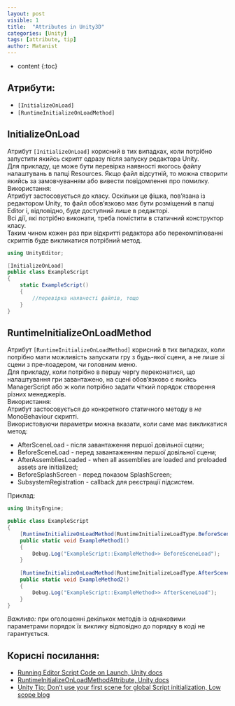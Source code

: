 ```yaml
---
layout: post
visible: 1
title:  "Attributes in Unity3D"
categories: [Unity]
tags: [attribute, tip]
author: Matanist
---
```


* content
{:toc}

## Атрибути:  
* ```[InitializeOnLoad]```  
* ```[RuntimeInitializeOnLoadMethod]```  
  
  
  
  
  
## InitializeOnLoad  
Атрибут ```[InitializeOnLoad]``` корисний в тих випадках, коли потрібно запустити якийсь скрипт одразу після запуску редактора Unity.  
Для прикладу, це може бути перевірка наявності якогось файлу налаштувань в папці Resources. Якщо файл відсутній, то можна створити якийсь за замовчуванням або вивести повідомлення про помилку.  
Використання:  
Атрибут застосовується до класу. Оскільки це фішка, пов’язана із редактором Unity, то файл обов’язково має бути розміщений в папці Editor і, відповідно, буде доступний лише в редакторі.  
Всі дії, які потрібно виконати, треба помістити в статичний конструктор класу.  
Таким чином кожен раз при відкритті редактора або перекомпілюванні скриптів буде викликатися потрібний метод.  
```c#
using UnityEditor;

[InitializeOnLoad]
public class ExampleScript
{
    static ExampleScript()
    {
		//перевірка наявності файлів, тощо
    }
}
```  
  
## RuntimeInitializeOnLoadMethod  
Атрибут ```[RuntimeInitializeOnLoadMethod]``` корисний в тих випадках, коли потрібно мати можливість запускати гру з будь-якої сцени, а не лише зі сцени з пре-лоадером, чи головним меню.  
Для прикладу, коли потрібно в першу чергу переконатися, що налаштування гри завантажено, на сцені обов’язково є якийсь ManagerScript або ж коли потрібно задати чіткий порядок створення різних менеджерів.  
Використання:  
Атрибут застосовується до конкретного статичного методу в *не* MonoBehaviour скрипті.  
Використовуючи параметри можна вказати, коли саме має викликатися метод:
* AfterSceneLoad - після завантаження першої довільної сцени;  
* BeforeSceneLoad - перед завантаженням першої довільної сцени;  
* AfterAssembliesLoaded - when all assemblies are loaded and preloaded assets are initialized;  
* BeforeSplashScreen - перед показом SplashScreen;  
* SubsystemRegistration - callback для реєстрації підсистем.  
  
Приклад:  
```c#
using UnityEngine;

public class ExampleScript
{
    [RuntimeInitializeOnLoadMethod(RuntimeInitializeLoadType.BeforeSceneLoad)]
    public static void ExampleMethod1()
    {
        Debug.Log("ExampleScript::ExampleMethod>> BeforeSceneLoad");
    }
	
	[RuntimeInitializeOnLoadMethod(RuntimeInitializeLoadType.AfterSceneLoad)]
    public static void ExampleMethod2()
    {
        Debug.Log("ExampleScript::ExampleMethod>> AfterSceneLoad");
    }
}
```
*Важливо:* при оголошенні декількох методів із однаковими параметрами порядок їх виклику відповідно до порядку в коді не гарантується.

## Корисні посилання:  
* [Running Editor Script Code on Launch, Unity docs](https://docs.unity3d.com/Manual/RunningEditorCodeOnLaunch.html "Документація Unity")  
* [RuntimeInitializeOnLoadMethodAttribute, Unity docs](https://low-scope.com/unity-tips-1-dont-use-your-first-scene-for-global-script-initialization "Документація Unity")  
* [Unity Tip: Don’t use your first scene for global Script initialization, Low scope blog](https://docs.unity3d.com/ScriptReference/RuntimeInitializeOnLoadMethodAttribute.html "Стаття, з якої взяв детальнішу інформацію")  